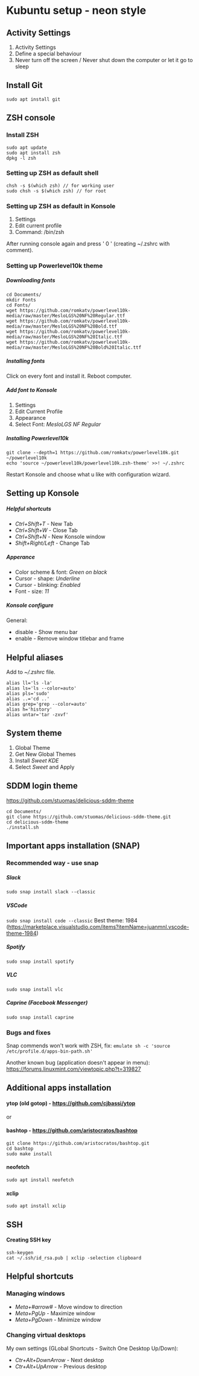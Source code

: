 # Kubuntu setup - neon style
## Activity Settings

 1. Activity Settings
 2. Define a special behaviour
 3. Never turn off the screen / Never shut down the computer or let it go to sleep

## Install Git
```console
sudo apt install git
```

## ZSH console
### Install ZSH
```console
sudo apt update
sudo apt install zsh
dpkg -l zsh
```
### Setting up ZSH as default shell
```console
chsh -s $(which zsh) // for working user
sudo chsh -s $(which zsh) // for root
```
### Setting up ZSH as default in Konsole

 1. Settings
 2. Edit current profile
 3. Command: /bin/zsh

After running console again and press ' 0 ' (creating ~/.zshrc with comment).

### Setting up Powerlevel10k theme
##### Downloading fonts
```console
cd Documents/
mkdir Fonts
cd Fonts/
wget https://github.com/romkatv/powerlevel10k-media/raw/master/MesloLGS%20NF%20Regular.ttf
wget https://github.com/romkatv/powerlevel10k-media/raw/master/MesloLGS%20NF%20Bold.ttf
wget https://github.com/romkatv/powerlevel10k-media/raw/master/MesloLGS%20NF%20Italic.ttf
wget https://github.com/romkatv/powerlevel10k-media/raw/master/MesloLGS%20NF%20Bold%20Italic.ttf
```
##### Installing fonts
Click on every font and install it. Reboot computer.
##### Add font to Konsole

 1. Settings
 2. Edit Current Profile
 3. Appearance
 4. Select Font: *MesloLGS NF Regular*

##### Installing Powerlevel10k
```console
git clone --depth=1 https://github.com/romkatv/powerlevel10k.git ~/powerlevel10k
echo 'source ~/powerlevel10k/powerlevel10k.zsh-theme' >>! ~/.zshrc
```
Restart Konsole and choose what u like with configuration wizard.
## Setting up Konsole
##### Helpful shortcuts
 - *Ctrl+Shift+T* - New Tab
 - *Ctrl+Shift+W* - Close Tab
 - *Ctrl+Shift+N* - New Konsole window
 - *Shift+Right/Left* - Change Tab
##### Apperance

 - Color scheme & font: *Green on black*
 - Cursor - shape: *Underline*
 - Cursor - blinking: *Enabled*
 - Font - size: *11* 
##### Konsole configure
General:
 - disable - Show menu bar
 - enable - Remove window titlebar and frame

## Helpful aliases
Add to *~/.zshrc* file.
```console
alias ll='ls -la'
alias ls='ls --color=auto'
alias pls='sudo'
alias ..='cd ..'
alias grep='grep --color=auto'
alias h='history'
alias untar='tar -zxvf'
```
## System theme

 1. Global Theme
 2. Get New Global Themes
 3. Install *Sweet KDE*
 4. Select *Sweet* and Apply 

## SDDM login theme
https://github.com/stuomas/delicious-sddm-theme
```console
cd Documents/
git clone https://github.com/stuomas/delicious-sddm-theme.git
cd delicious-sddm-theme
./install.sh
```
## Important apps installation (SNAP)

### Recommended way - use snap

##### Slack
`sudo snap install slack --classic`
##### VSCode
`sudo snap install code --classic`
Best theme: 1984 (https://marketplace.visualstudio.com/items?itemName=juanmnl.vscode-theme-1984)
##### Spotify
`sudo snap install spotify`
##### VLC
`sudo snap install vlc`
##### Caprine (Facebook Messenger)
`sudo snap install caprine`

### Bugs and fixes
Snap commends won't work with ZSH, fix:
`emulate sh -c 'source /etc/profile.d/apps-bin-path.sh'`

Another known bug (application doesn't appear in menu): https://forums.linuxmint.com/viewtopic.php?t=319827

## Additional apps installation
#### ytop (old gotop) - https://github.com/cjbassi/ytop
or
#### bashtop - https://github.com/aristocratos/bashtop
```console
git clone https://github.com/aristocratos/bashtop.git
cd bashtop
sudo make install
```
#### neofetch
`sudo apt install neofetch`

#### xclip
`sudo apt install xclip`
## SSH
#### Creating SSH key
```console
ssh-keygen
cat ~/.ssh/id_rsa.pub | xclip -selection clipboard
```
## Helpful shortcuts
### Managing windows
 - *Meta+#arrow#* - Move window to direction
 - *Meta+PgUp* - Maximize window
 - *Meta+PgDown* - Minimize window
### Changing virtual desktops
My own settings (GLobal Shortcuts - Switch One Desktop Up/Down):
 - *Ctr+Alt+DownArrow* - Next desktop
 - *Ctr+Alt+UpArrow* - Previous desktop


